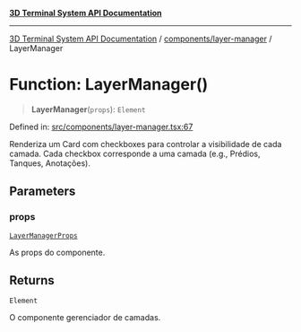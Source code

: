 [**3D Terminal System API Documentation**](../../../README.md)

***

[3D Terminal System API Documentation](../../../README.md) / [components/layer-manager](../README.md) / LayerManager

# Function: LayerManager()

> **LayerManager**(`props`): `Element`

Defined in: [src/components/layer-manager.tsx:67](https://github.com/Dicommunitas/ThreeJS_Terminal_3D/blob/6861c3fedb296b50971bbc544df59a09f35d0238/src/components/layer-manager.tsx#L67)

Renderiza um Card com checkboxes para controlar a visibilidade de cada camada.
Cada checkbox corresponde a uma camada (e.g., Prédios, Tanques, Anotações).

## Parameters

### props

[`LayerManagerProps`](../interfaces/LayerManagerProps.md)

As props do componente.

## Returns

`Element`

O componente gerenciador de camadas.
